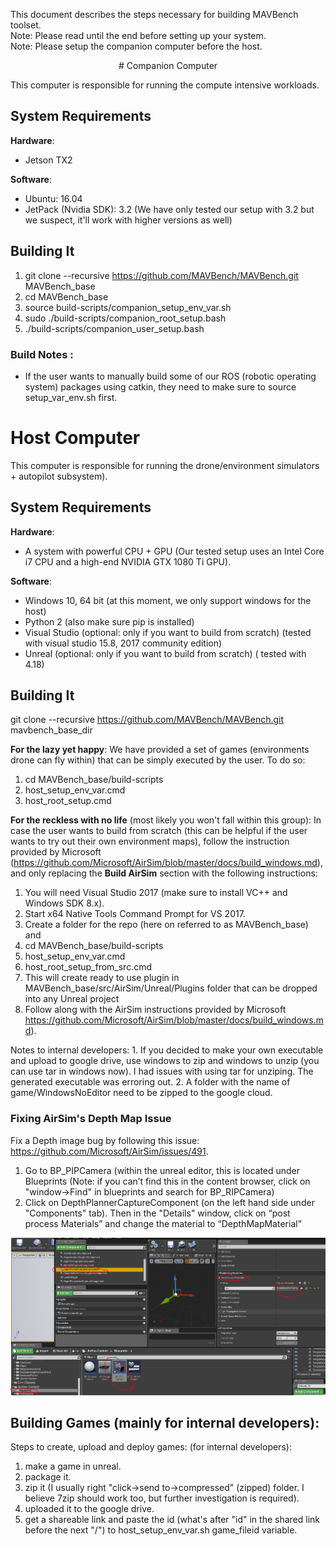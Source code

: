 This document describes the steps necessary for building MAVBench toolset.    
Note: Please read until the end before setting up your system.   
Note: Please setup the companion computer before the host.  

<p align="center"> # Companion Computer </p>
This computer is responsible for running the compute intensive workloads.

## System Requirements
**Hardware**:  
+ Jetson TX2  

**Software**:  
+ Ubuntu: 16.04  
+ JetPack (Nvidia SDK): 3.2 (We have only tested our setup with 3.2 but we suspect, it'll work with higher versions as well)  

## Building It 
1. git clone  --recursive https://github.com/MAVBench/MAVBench.git MAVBench_base
2. cd MAVBench_base
2. source build-scripts/companion_setup_env_var.sh
3. sudo ./build-scripts/companion_root_setup.bash 
4. ./build-scripts/companion_user_setup.bash


### Build Notes :
- If the user wants to manually build some of our ROS (robotic operating system) packages using catkin, they need to make sure to source setup_var_env.sh first.  

# Host Computer 
This computer is responsible for running the drone/environment simulators + autopilot subsystem).

## System Requirements
**Hardware**:  
+ A system with powerful CPU + GPU (Our tested setup uses an Intel Core i7 CPU and a high-end NVIDIA GTX 1080 Ti GPU).

**Software**:  
+ Windows 10, 64 bit   (at this moment, we only support windows for the host)
+ Python 2 (also make sure pip is installed)
+ Visual Studio (optional: only if you want to build from scratch) (tested with visual studio 15.8, 2017 community edition)  
+ Unreal (optional: only if you want to build from scratch) ( tested with 4.18) 


## Building It
git clone  --recursive https://github.com/MAVBench/MAVBench.git mavbench_base_dir

**For the lazy yet happy**: We have provided a set of games (environments drone can fly within) that can be simply executed by the user. To do so:
1. cd MAVBench_base/build-scripts
2. host_setup_env_var.cmd 
3. host_root_setup.cmd

**For the reckless with no life** (most likely you won't fall within this group): In case the user wants to build from scratch (this can be helpful if the user wants to try out their own environment maps), follow the instruction provided by Microsoft (https://github.com/Microsoft/AirSim/blob/master/docs/build_windows.md), and only replacing the **Build AirSim** section with the following instructions:
1. You will need Visual Studio 2017 (make sure to install VC++ and Windows SDK 8.x).
2. Start x64 Native Tools Command Prompt for VS 2017. 
3. Create a folder for the repo (here on referred to as MAVBench_base) and
5. cd MAVBench_base/build-scripts 
6. host_setup_env_var.cmd 
7. host_root_setup_from_src.cmd
8. This will create ready to use plugin in MAVBench_base/src/AirSim/Unreal/Plugins folder that can be dropped into any Unreal project 
9. Follow along with the AirSim instructions provided by Microsoft https://github.com/Microsoft/AirSim/blob/master/docs/build_windows.md). 

Notes to internal developers: 
      1. If you decided to make your own executable and upload to google drive, use windows to zip and windows to unzip (you can use tar in windows now). I had issues with using tar for unziping. The generated executable was erroring out.
      2. A folder with the name of game/WindowsNoEditor need to be zipped to the google cloud.

### Fixing AirSim's Depth Map Issue
Fix a Depth image bug by following this issue: https://github.com/Microsoft/AirSim/issues/491. 
1. Go to BP_PIPCamera (within the unreal editor, this is located under Blueprints (Note: if you can’t find this in the content browser, click on "window->Find" in blueprints and search for BP_RIPCamera)
1. Click on DepthPlannerCaptureComponent (on the left hand side under "Components" tab). Then in the "Details" window, click on “post process Materials” and change the material to “DepthMapMaterial”

![alt text](https://github.com/MAVBench/MAVBench/blob/master/docs/images/BP_PIP_depth-map-modification.PNG)



## Building Games (mainly for internal developers):
Steps to create, upload and deploy games: (for internal developers):
1. make a game in unreal.
2. package it.
3.  zip it (I usually right "click->send to->compressed" (zipped) folder. I believe 7zip should work too, but further investigation is required).
4. uploaded it to the google drive.
5. get a shareable link and paste the id (what's after "id" in the shared link before the next "/") to host_setup_env_var.sh game_fileid variable.


